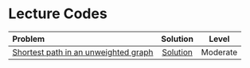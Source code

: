 # Lecture Codes

|  **Problem**  |  **Solution**  |  Level  |
|:--------------|:--------------:|:-------:|
|  [Shortest path in an unweighted graph](https://www.naukri.com/code360/problems/shortest-path-in-an-unweighted-graph_981297)  |  [Solution]()  |  Moderate  |
